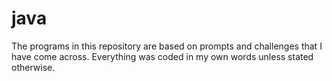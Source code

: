 # java
The programs in this repository are based on prompts and challenges that I have come across. Everything was coded in my own words unless stated otherwise.

